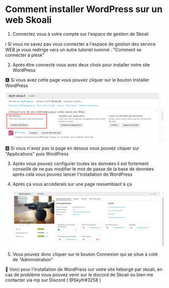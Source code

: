 # Comment installer WordPress sur un web Skoali



1. Connectez vous à votre compte sur l'espace de gestion de Skoali

:information_source: Si vous ne savez pas vous connecter a l'espace de gestion des service WEB je vous redirige vers un autre tutoriel nommé : "Comment se connecter à plesk"

2. Après être connecté vous avez deux choix pour installer votre site WordPress

:a: Si vous avez cette page vous pouvez cliquer sur le bouton Installer WordPress 



![Bouton à appuyer](../images/PleskInstallWP1.png)



:b: Si vous n'avez pas la page en dessus vous pouvez cliquer sur "Applications" puis WordPress

3. Après vous pouvez configurer toutes les données il est fortement conseillé de ne pas modifier le mot de passe de la base de données après cela vous pouvez lancer l'installation de WordPress

4. Après ça vous accéderais sur une page ressemblant à ça 

   

   ![Bouton à appuyer](../images/PleskWp.png)

   

5. Vous pouvez donc cliquer sur le bouton Connexion qui se situe à coté de "Administration"

:tada: Voici pour l'installation de WordPress sur votre site hébergé par skoali, en cas de problème vous pouvez venir sur le discord de Skoali ou bien me contacter via mp sur Discord  ( @Skyfr#3258 )